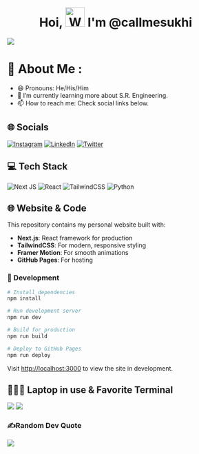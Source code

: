 <h1 align="center"> Hoi, <img src="https://raw.githubusercontent.com/nixin72/nixin72/master/wave.gif" 
         alt="Waving hand animated gif"
         height="45"
         width="45" /> I'm @callmesukhi</h1>

[![](https://visitcount.itsvg.in/api?id=callmesukhi&icon=0&color=1)](https://visitcount.itsvg.in)

# 💫 About Me :
- 😄 Pronouns: He/His/Him
- 🌱 I’m currently learning more about S.R. Engineering.
- 📫 How to reach me: Check social links below.
## 🌐 Socials
[![Instagram](https://img.shields.io/badge/Instagram-E4405F?style=for-the-badge&logo=instagram&logoColor=white)](https://instagram.com/callmesukhi) [![LinkedIn](https://img.shields.io/badge/LinkedIn-0077B5?style=for-the-badge&logo=linkedin&logoColor=white)](https://linkedin.com/in/callmesukhi) [![Twitter](https://img.shields.io/twitter/follow/callmesukhi?logo=Twitter&style=for-the-badge)](https://twitter.com/callmesukhi)

## 💻 Tech Stack
![Next JS](https://img.shields.io/badge/Next.js-000000?style=for-the-badge&logo=next.js&logoColor=white) ![React](https://img.shields.io/badge/React-20232A?style=for-the-badge&logo=react&logoColor=61DAFB) ![TailwindCSS](https://img.shields.io/badge/Tailwind_CSS-38B2AC?style=for-the-badge&logo=tailwind-css&logoColor=white) ![Python](https://img.shields.io/badge/python-3670A0?style=for-the-badge&logo=python&logoColor=ffdd54)

## 🌐 Website & Code
This repository contains my personal website built with:
- **Next.js**: React framework for production
- **TailwindCSS**: For modern, responsive styling
- **Framer Motion**: For smooth animations
- **GitHub Pages**: For hosting

### 🚀 Development
```bash
# Install dependencies
npm install

# Run development server
npm run dev

# Build for production
npm run build

# Deploy to GitHub Pages
npm run deploy
```

Visit [http://localhost:3000](http://localhost:3000) to view the site in development.
## 👨🏻‍💻 Laptop in use & Favorite Terminal
<img src="https://img.shields.io/badge/Apple-MacBook_Pro_2021-333333?style=for-the-badge&logo=apple&logoColor=white"/> <img src="https://img.shields.io/badge/Warp-000000?style=for-the-badge&logo=iterm2&logoColor=white"/>


### ✍️Random Dev Quote
![](https://quotes-github-readme.vercel.app/api?type=horizontal&theme=vue)
